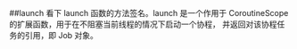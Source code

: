 ##launch
看下 launch 函数的方法签名。launch 是一个作用于 CoroutineScope 的扩展函数，用于在不阻塞当前线程的情况下启动一个协程，
并返回对该协程任务的引用，即 Job 对象。